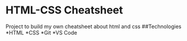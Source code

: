 # HTML-CSS Cheatsheet
Project to build my own cheatsheet about html and css
##Technologies
*HTML
*CSS
*Git
*VS Code
